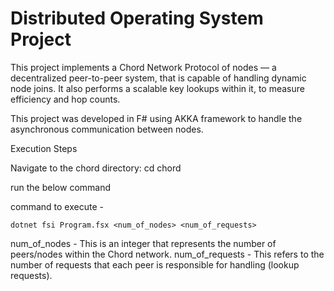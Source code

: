 # Distributed Operating System Project

This project implements a Chord Network Protocol of nodes — a decentralized peer-to-peer system, that is capable of handling dynamic node joins. It also performs a scalable key lookups within it, to measure efficiency and hop counts.

This project was developed in F# using AKKA framework to handle the asynchronous communication between nodes.

Execution Steps

Navigate to the chord directory:
cd chord 

run the below command

command to execute - 
```
dotnet fsi Program.fsx <num_of_nodes> <num_of_requests>
```
num_of_nodes - This is an integer that represents the number of peers/nodes within the Chord network.
num_of_requests - This refers to the number of requests that each peer is responsible for handling (lookup requests).
